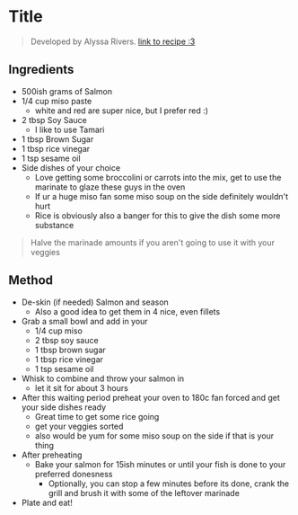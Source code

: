 # Title

> Developed by Alyssa Rivers. [link to recipe :3](https://therecipecritic.com/miso-glazed-salmon/)

## Ingredients

- 500ish grams of Salmon
- 1/4 cup miso paste
    - white and red are super nice, but I prefer red :)
- 2 tbsp Soy Sauce
    - I like to use Tamari
- 1 tbsp Brown Sugar
- 1 tbsp rice vinegar
- 1 tsp sesame oil
- Side dishes of your choice
    - Love getting some broccolini or carrots into the mix, get to use the marinate to glaze these guys in the oven
    - If ur a huge miso fan some miso soup on the side definitely wouldn't hurt
    - Rice is obviously also a banger for this to give the dish some more substance

> Halve the marinade amounts if you aren't going to use it with your veggies

## Method
- De-skin (if needed) Salmon and season
    - Also a good idea to get them in 4 nice, even fillets
- Grab a small bowl and add in your
    - 1/4 cup miso
    - 2 tbsp soy sauce
    - 1 tbsp brown sugar
    - 1 tbsp rice vinegar
    - 1 tsp sesame oil
- Whisk to combine and throw your salmon in
    - let it sit for about 3 hours
- After this waiting period preheat your oven to 180c fan forced and get your side dishes ready
    - Great time to get some rice going
    - get your veggies sorted
    - also would be yum for some miso soup on the side if that is your thing
- After preheating
    - Bake your salmon for 15ish minutes or until your fish is done to your preferred donesness
        - Optionally, you can stop a few minutes before its done, crank the grill and brush it with some of the leftover marinade
- Plate and eat!
